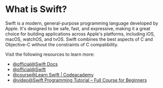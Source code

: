# What is Swift?

Swift is a modern, general-purpose programming language developed by Apple. It's designed to be safe, fast, and expressive, making it a great choice for building applications across Apple's platforms, including iOS, macOS, watchOS, and tvOS. Swift combines the best aspects of C and Objective-C without the constraints of C compatibility.

Visit the following resources to learn more:

- [@official@Swift Docs](https://docs.swift.org/swift-book/documentation/the-swift-programming-language/aboutswift)
- [@official@Swift](https://developer.apple.com/swift/)
- [@course@Learn Swift | Codeacademy](https://www.codecademy.com/learn/learn-swift)
- [@video@Swift Programming Tutorial – Full Course for Beginners](https://www.youtube.com/watch?v=8Xg7E9shq0U)